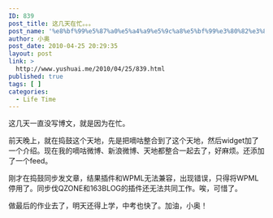 ```yaml
---
ID: 839
post_title: 这几天在忙。。。
post_name: '%e8%bf%99%e5%87%a0%e5%a4%a9%e5%9c%a8%e5%bf%99%e3%80%82%e3%80%82%e3%80%82'
author: 小奥
post_date: 2010-04-25 20:29:35
layout: post
link: >
  http://www.yushuai.me/2010/04/25/839.html
published: true
tags: [ ]
categories:
  - Life Time
---
```

这几天一直没写博文，就是因为在忙。

前天晚上，就在捣鼓这个天地，先是把嘀咕整合到了这个天地，然后widget加了一个介绍。现在我的嘀咕微博、新浪微博、天地都整合一起去了，好麻烦。还添加了一个feed。

刚才在捣鼓同步发文章，结果插件和WPML无法兼容，出现错误，只得将WPML停用了。同步伐QZONE和163BLOG的插件还无法共同工作。唉，可惜了。

做最后的作业去了，明天还得上学，中考也快了。加油，小奥！